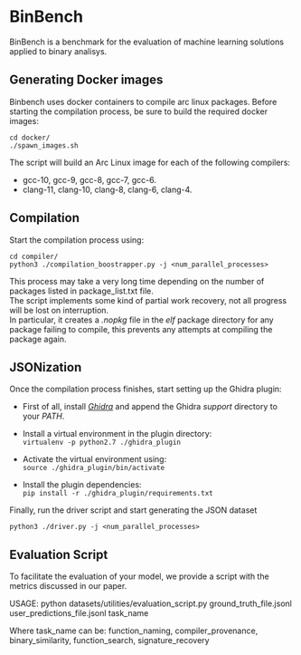 # BinBench
BinBench is a benchmark for the evaluation of machine learning solutions applied to binary analisys.

## Generating Docker images
Binbench uses docker containers to compile arc linux packages. Before starting the compilation process,
be sure to build the required docker images:
```
cd docker/
./spawn_images.sh
```
The script will build an Arc Linux image for each of the following compilers:
- gcc-10, gcc-9, gcc-8, gcc-7, gcc-6.
- clang-11, clang-10, clang-8, clang-6, clang-4.

## Compilation
Start the compilation process using:
```
cd compiler/
python3 ./compilation_boostrapper.py -j <num_parallel_processes>
```
This process may take a very long time depending on the number of packages listed in package_list.txt file.\
The script implements some kind of partial work recovery, not all progress will be lost on interruption.\
In particular, it creates a *.nopkg* file in the *elf* package directory for any package failing to compile, this
prevents any attempts at compiling the package again.

## JSONization
Once the compilation process finishes, start setting up the Ghidra plugin:

- First of all, install [*Ghidra*](https://ghidra-sre.org/ghidra_9.2.1_PUBLIC_20201215.zip) and append the Ghidra
*support* directory to your *PATH*.

- Install a virtual environment in the plugin directory:\
```virtualenv -p python2.7 ./ghidra_plugin```

- Activate the virtual environment using:\
```source ./ghidra_plugin/bin/activate```

- Install the plugin dependencies:\
```pip install -r ./ghidra_plugin/requirements.txt```

Finally, run the driver script and start generating the JSON dataset
```
python3 ./driver.py -j <num_parallel_processes>
```

## Evaluation Script
To facilitate the evaluation of your model, we provide a script with the metrics discussed in our paper.

USAGE:
python datasets/utilities/evaluation_script.py ground_truth_file.jsonl user_predictions_file.jsonl task_name

Where task_name can be: function_naming, compiler_provenance, binary_similarity, function_search, signature_recovery
